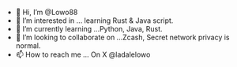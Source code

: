 - 👋 Hi, I’m @Lowo88
- 👀 I’m interested in ... learning Rust & Java script.
- 🌱 I’m currently learning ...Python, Java, Rust.
- 💞️ I’m looking to collaborate on ...Zcash, Secret network privacy is normal. 
- 📫 How to reach me ... On X @ladalelowo

<!---
Lowo88/Lowo88 is a ✨ special ✨ repository because its `README.md` (this file) appears on your GitHub profile.
You can click the Preview link to take a look at your changes.
--->
